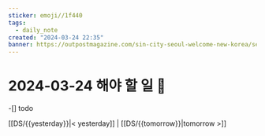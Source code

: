 ```yaml
---
sticker: emoji//1f440
tags:
  - daily_note
created: "2024-03-24 22:35"
banner: https://outpostmagazine.com/sin-city-seoul-welcome-new-korea/seoul-skyline-photo/
---
```

# 2024-03-24 해야 할 일 🎈

​-[] todo

[[DS/{{yesterday}}|< yesterday]] | [[DS/{{tomorrow}}|tomorrow >]]